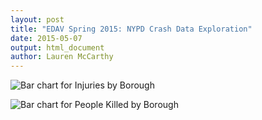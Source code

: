 ```yaml
---
layout: post
title: "EDAV Spring 2015: NYPD Crash Data Exploration"
date: 2015-05-07
output: html_document
author: Lauren McCarthy
---
```



![Bar chart for Injuries by Borough](https://raw.githubusercontent.com/lm2221/visualization/crash_assets/injured.png)

![Bar chart for People Killed by Borough](https://raw.githubusercontent.com/lm2221/visualization/crash_assets/killed.png)
